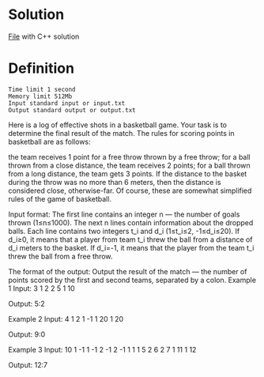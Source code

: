 # Solution

[File](task_i.cpp) with C++ solution

# Definition

    Time limit 1 second
    Memory limit 512Mb
    Input standard input or input.txt
    Output standard output or output.txt

Here is a log of effective shots in a basketball game. Your task is to determine the final result of the match.
The rules for scoring points in basketball are as follows:

the team receives 1 point for a free throw thrown by a free throw;
for a ball thrown from a close distance, the team receives 2 points;
for a ball thrown from a long distance, the team gets 3 points.
If the distance to the basket during the throw was no more than 
6 meters, then the distance is considered close, otherwise-far. Of course, these are somewhat simplified rules of the game of basketball.

Input format:
The first line contains an integer 
n — the number of goals thrown (1≤n≤1000). The next n lines contain information about the dropped balls. Each line contains two integers t_i and d_i (1≤t_i≤2, -1≤d_i≤20). If d_i≥0, it means that a player from team t_i threw the ball from a distance of d_i meters to the basket. If d_i=-1, it means that the player from the team t_i threw the ball from a free throw.

The format of the output:
Output the result of the match — the number of points scored by the first and second teams, separated by a colon.
Example 1
Input:
3
1 2
2 5
1 10

Output:
5:2

Example 2
Input:
4
1 2
1 -1
1 20
1 20

Output:
9:0

Example 3
Input:
10
1 -1
1 -1
2 -1
2 -1
1 1
1 5
2 6
2 7
1 11
1 12

Output:
12:7